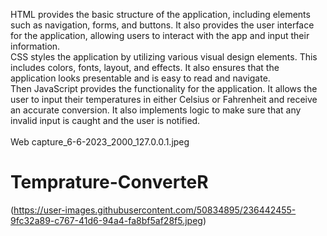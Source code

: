 HTML provides the basic structure of the application, including elements such as navigation, forms, and buttons. It also provides the user interface for the application, allowing users to interact with the app and input their information. <br> CSS styles the application by utilizing various visual design elements. This includes colors, fonts, layout, and effects. It also ensures that the application looks presentable and is easy to read and navigate.
<br>
Then JavaScript provides the functionality for the application. It allows the user to input their temperatures in either Celsius or Fahrenheit and receive an accurate conversion. It also implements logic to make sure that any invalid input is caught and the user is notified.
<br>
<br>
Web capture_6-6-2023_2000_127.0.0.1.jpeg
# Temprature-ConverteR 
(https://user-images.githubusercontent.com/50834895/236442455-9fc32a89-c767-41d6-94a4-fa8bf5af28f5.jpeg)

